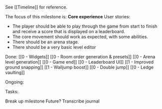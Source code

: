 See [[Timeline]] for reference. 

The focus of this milestone is: **Core experience**
User stories: 
- The player should be able to play through the game from start to finish and receive a score that is displayed on a leaderboard. 
 - The core movement should work as expected, with some abilities. 
 - There should be an arena stage. 
 - There should be a very basic level editor

Done:
[[0 - Widgets]]
[[0 - Room order generation & presets]]
[[0 - Arena level generation]]
[[0 - Game end]]
[[0 - Leaderboard UI]]
[[1 - Improved ground snapping]]
[[1 - Walljump boost]]
[[0 - Double jump]]
[[0 - Ledge vaulting]]

Ongoing: 

Tasks:

Break up milestone
Future? 
Transcribe journal 